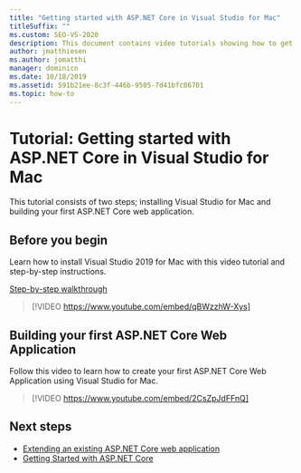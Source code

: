 ```yaml
---
title: "Getting started with ASP.NET Core in Visual Studio for Mac"
titleSuffix: ""
ms.custom: SEO-VS-2020
description: This document contains video tutorials showing how to get start with ASP.NET Core in Visual Studio for Mac.
author: jmatthiesen
ms.author: jomatthi
manager: dominicn
ms.date: 10/18/2019
ms.assetid: 591b21ee-8c3f-446b-9505-7d41bfc86701
ms.topic: how-to
---
```


# Tutorial: Getting started with ASP.NET Core in Visual Studio for Mac

This tutorial consists of two steps; installing Visual Studio for Mac and building your first ASP.NET Core web application.

## Before you begin

Learn how to install Visual Studio 2019 for Mac with this video tutorial and step-by-step instructions.

[Step-by-step walkthrough](installation.md)

> [!VIDEO https://www.youtube.com/embed/qBWzzhW-Xys]

## Building your first ASP.NET Core Web Application

Follow this video to learn how to create your first ASP.NET Core Web Application using Visual Studio for Mac.

> [!VIDEO https://www.youtube.com/embed/2CsZpJdFFnQ]

## Next steps

 - [Extending an existing ASP.NET Core web application](tutorial-aspnet-core-vsmac-extending.md)
 - [Getting Started with ASP.NET Core](asp-net-core.md)
